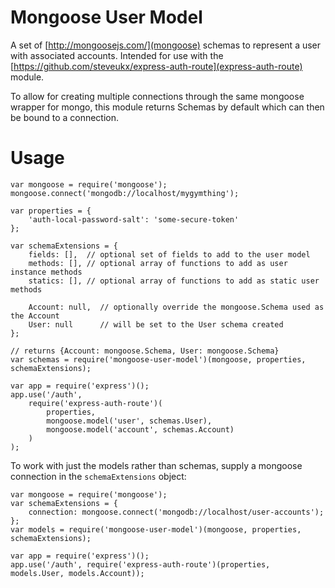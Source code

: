 
# Mongoose User Model

A set of [http://mongoosejs.com/](mongoose) schemas to represent a user with associated accounts. Intended for use with
the [https://github.com/steveukx/express-auth-route](express-auth-route) module.

To allow for creating multiple connections through the same mongoose wrapper for mongo, this module returns Schemas by
default which can then be bound to a connection.

# Usage

    var mongoose = require('mongoose');
    mongoose.connect('mongodb://localhost/mygymthing');
    
    var properties = {
        'auth-local-password-salt': 'some-secure-token'
    };
    
    var schemaExtensions = {
        fields: [],  // optional set of fields to add to the user model
        methods: [], // optional array of functions to add as user instance methods
        statics: [], // optional array of functions to add as static user methods
        
        Account: null,  // optionally override the mongoose.Schema used as the Account
        User: null      // will be set to the User schema created 
    };
    
    // returns {Account: mongoose.Schema, User: mongoose.Schema}
    var schemas = require('mongoose-user-model')(mongoose, properties, schemaExtensions);
    
    var app = require('express')();
    app.use('/auth', 
        require('express-auth-route')(
            properties, 
            mongoose.model('user', schemas.User), 
            mongoose.model('account', schemas.Account)
        )
    );

To work with just the models rather than schemas, supply a mongoose connection in the `schemaExtensions` object:
 
    var mongoose = require('mongoose');
    var schemaExtensions = {
        connection: mongoose.connect('mongodb://localhost/user-accounts');
    };
    var models = require('mongoose-user-model')(mongoose, properties, schemaExtensions);

    var app = require('express')();
    app.use('/auth', require('express-auth-route')(properties, models.User, models.Account));
